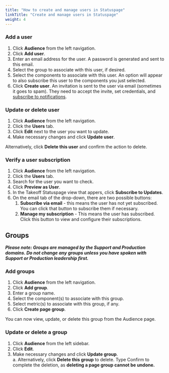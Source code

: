 ```yaml
---
title: "How to create and manage users in Statuspage"
linkTitle: "Create and manage users in Statuspage"
weight: 4
---
```


### Add a user

1.  Click **Audience** from the left navigation.
2.  Click **Add user**.
3.  Enter an email address for the user. A password is generated and sent to this email.
4.  Select the group to associate with this user, if desired.
5.  Select the components to associate with this user. An option will appear to also subscribe this user to the components you just selected.
7.  Click **Create user**.
An invitation is sent to the user via email (sometimes it goes to spam). They need to accept the invite, set credentials, and [subscribe to notifications](https://support.atlassian.com/statuspage/docs/enable-subscribers/). 

### Update or delete user

1.  Click **Audience** from the left navigation.
2.  Click the **Users** tab.
3.  Click **Edit** next to the user you want to update.
4.  Make necessary changes and click **Update user**.

Alternatively, click **Delete this user** and confirm the action to delete.

### Verify a user subscription

1.  Click **Audience** from the left navigation.
2.  Click the **Users** tab.
3.  Search for the user you want to check.
4.  Click **Preview as User**.
5.  In the Takeoff Statuspage view that appers, click **Subscribe to Updates**.
6.  On the email tab of the drop-down, there are two possible buttons:
    1.  **Subscribe via email** - this means the user has not yet subscribed. You can click that button to subscribe them if necessary.
    2.  **Manage my subscription** - This means the user has subscribed. Click this button to view and configure their subscriptions.

## Groups

_**Please note: Groups are managed by the Support and Production domains. Do not change any groups unless you have spoken with Support or Production leadership first.**_

### Add groups

1.  Click **Audience** from the left navigation.
2.  Click **Add group**.
3.  Enter a group name.
4.  Select the component(s) to associate with this group.
5.  Select metric(s) to associate with this group, if any.
6.  Click **Create page group**.
    
You can now view, update, or delete this group from the Audience page.

### Update or delete a group

1.  Click **Audience** from the left sidebar.
2.  Click **Edit**.
3.  Make necessary changes and click **Update group**.  
    a. Alternatively, click **Delete this group** to delete. Type Confirm to complete the deletion, as **deleting a page group cannot be undone.**
